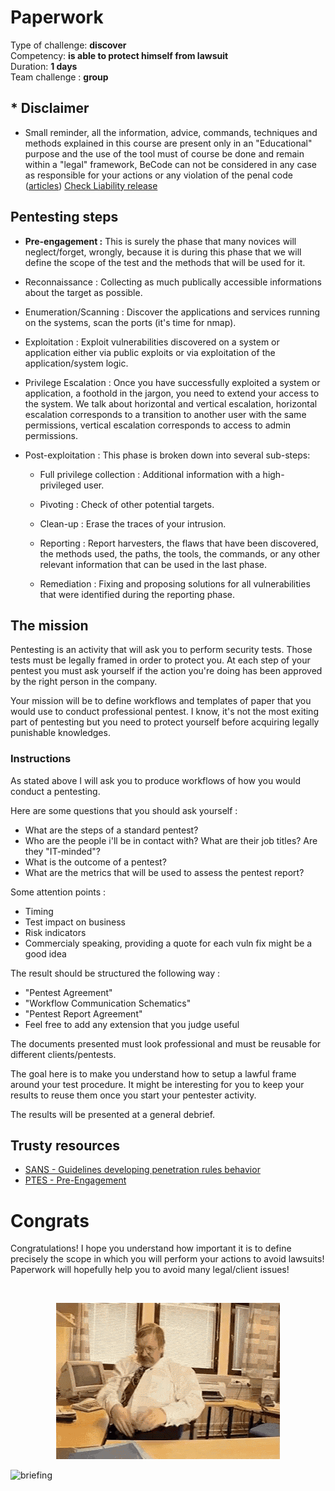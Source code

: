 # Paperwork

Type of challenge: **discover** </br>
Competency: **is able to protect himself from lawsuit** </br>
Duration: **1 days** </br>
Team challenge : **group**

## * Disclaimer

* Small reminder, all the information, advice, commands, techniques and methods explained in this course are present only in an "Educational" purpose and the use of the tool must of course be done and remain within a "legal" framework, BeCode can not be considered in any case as responsible for your actions or any violation of the penal code ([articles](http://www.ejustice.just.fgov.be/mopdf/2006/09/12_2.pdf#Page6)) [Check Liability release](https://docs.google.com/document/d/1zSvQsnUtEqF2MraJwoR4Bc1DwLbeyZRUXGxViktBQns/edit?usp=sharing)

## Pentesting steps

* **Pre-engagement :** This is surely the phase that many novices will neglect/forget, wrongly, because it is during this phase that we will define the scope of the test and the methods that will be used for it.

* Reconnaissance : Collecting as much publically accessible informations about the target as possible.

* Enumeration/Scanning : Discover the applications and services running on the systems, scan the ports (it's time for nmap).

* Exploitation : Exploit vulnerabilities discovered on a system or application either via public exploits or via exploitation of the application/system logic.

* Privilege Escalation : Once you have successfully exploited a system or application, a foothold in the jargon, you need to extend your access to the system. We talk about horizontal and vertical escalation, horizontal escalation corresponds to a transition to another user with the same permissions, vertical escalation corresponds to access to admin permissions.

* Post-exploitation : This phase is broken down into several sub-steps:

    - Full privilege collection : Additional information with a high-privileged user.

    - Pivoting : Check of other potential targets.

    - Clean-up : Erase the traces of your intrusion.

    - Reporting : Report harvesters, the flaws that have been discovered, the methods used, the paths, the tools, the commands, or any other relevant information that can be used in the last phase.

    - Remediation : Fixing and proposing solutions for all vulnerabilities that were identified during the reporting phase.

## The mission

Pentesting is an activity that will ask you to perform security tests. Those tests must be legally framed in order to protect you. At each step of your pentest you must ask yourself if the action you're doing has been approved by the right person in the company.

Your mission will be to define workflows and templates of paper that you would use to conduct professional pentest. I know, it's not the most exiting part of pentesting but you need to protect yourself before acquiring legally punishable knowledges.

### Instructions

As stated above I will ask you to produce workflows of how you would conduct a pentesting.

Here are some questions that you should ask yourself :
- What are the steps of a standard pentest?
- Who are the people i'll be in contact with? What are their job titles? Are they "IT-minded"?
- What is the outcome of a pentest?
- What are the metrics that will be used to assess the pentest report?

Some attention points :
- Timing
- Test impact on business
- Risk indicators
- Commercialy speaking, providing a quote for each vuln fix might be a good idea

The result should be structured the following way :

- "Pentest Agreement"
- "Workflow Communication Schematics"
- "Pentest Report Agreement"
- Feel free to add any extension that you judge useful

The documents presented must look professional and must be reusable for different clients/pentests.

The goal here is to make you understand how to setup a lawful frame around your test procedure. It might be interesting for you to keep your results to reuse them once you start your pentester activity. 

The results will be presented at a general debrief.

## Trusty resources

- [SANS - Guidelines developing penetration rules behavior](https://www.sans.org/reading-room/whitepapers/testing/guidelines-developing-penetration-rules-behavior-259)
- [PTES - Pre-Engagement](http://www.pentest-standard.org/index.php/Pre-engagement)


# Congrats

Congratulations! I hope you understand how important it is to define precisely the scope in which you will perform your actions to avoid lawsuits! Paperwork will hopefully help you to avoid many legal/client issues!

<br>
<p align="center">
  <img src="./assets/images/briefing.gif" alt="Papers make us happy"/>
</p>


![briefing]()

